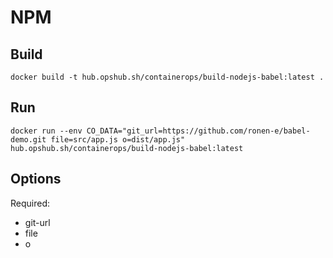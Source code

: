 # NPM

## Build

```shell
docker build -t hub.opshub.sh/containerops/build-nodejs-babel:latest .
```

## Run

```shell
docker run --env CO_DATA="git_url=https://github.com/ronen-e/babel-demo.git file=src/app.js o=dist/app.js" hub.opshub.sh/containerops/build-nodejs-babel:latest
```

## Options

Required:

- git-url
- file
- o
